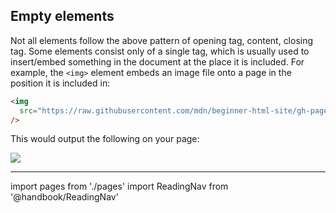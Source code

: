 ## Empty elements

Not all elements follow the above pattern of opening tag, content, closing tag. Some elements consist only of a single tag, which is usually used to insert/embed something in the document at the place it is included. For example, the `<img>` element embeds an image file onto a page in the position it is included in:

```html
<img
  src="https://raw.githubusercontent.com/mdn/beginner-html-site/gh-pages/images/firefox-icon.png"
/>
```

This would output the following on your page:

<div>
<img src="https://raw.githubusercontent.com/mdn/beginner-html-site/gh-pages/images/firefox-icon.png"/>
</div>

---

import pages from './pages'
import ReadingNav from '@handbook/ReadingNav'

<ReadingNav pages={pages}/>
